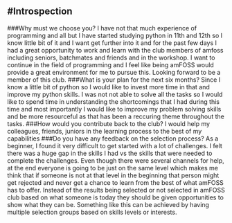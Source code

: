 #Introspection
---
###Why must we choose you?
I have not that much experience of programming and all but I have started studying python in 11th and 12th so I know little bit of it and I want get further into it and for the past few days I had a great opportunity to work and learn with the club members of amfoss including seniors, batchmates and friends and in the workshop. I want to continue in the field of programming and I feel like being amFOSS would provide a great environment for me to pursue this. Looking forward to be a member of this club.
###What is your plan for the next six months?
Since I know a little bit of python so I would like to invest more time in that and improve my python skills. I was not not able to solve all the tasks so I would like to spend time in understanding the shortcomings that I had during this time and most importantly I would like to improve my problem solving skills and be more resourceful as that has been a reccuring theme throughout the tasks.
###How would you contribute back to the club?
I would help my colleagues, friends, juniors in the learning process to the best of my capabilities
###Do you have any feedback on the selection process?
As a beginner, I found it very difficult to get started with a lot of challenges. I felt there was a huge gap in the skills I had vs the skills that were needed to complete the challenges. Even though there were several channels for help, at the end everyone is going to be just on the same level which makes me think that if someone is not at that level in the beginning that person might get rejected and never get a chance to learn from the best of what amFOSS has to offer. Instead of the results being selected or not selected in amFOSS club based on what someone is today they should be given opportunities to show what they can be. Something like this can be achieved by having multiple selection groups based on skills levels or interests.  